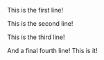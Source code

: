 This is the first line!

This is the second line!

This is the third line!

And a final fourth line! This is it!
